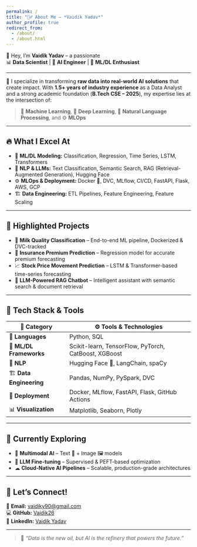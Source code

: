 ```yaml
---
permalink: /
title: "🙋‍♂️ About Me – *Vaidik Yadav*"
author_profile: true
redirect_from: 
  - /about/
  - /about.html
---
```




👋 Hey, I’m **Vaidik Yadav** – a passionate  
📊 **Data Scientist** | 🤖 **AI Engineer** | 🔬 **ML/DL Enthusiast**

---

🚀 I specialize in transforming **raw data into real-world AI solutions** that create impact. With **1.5+ years of industry experience** as a Data Analyst and a strong academic foundation (**B.Tech CSE – 2025**), my expertise lies at the intersection of:

> 🧠 **Machine Learning**, 🧬 **Deep Learning**, 💬 **Natural Language Processing**, and ⚙️ **MLOps**

---

## 🔥 What I Excel At

- 🤖 **ML/DL Modeling:** Classification, Regression, Time Series, LSTM, Transformers  
- 💬 **NLP & LLMs:** Text Classification, Semantic Search, RAG (Retrieval-Augmented Generation), Hugging Face  
- ⚙️ **MLOps & Deployment:** Docker 🐳, DVC, MLflow, CI/CD, FastAPI, Flask, AWS, GCP  
- 🏗 **Data Engineering:** ETL Pipelines, Feature Engineering, Feature Scaling  

---

## 💼 Highlighted Projects

- 🥛 **Milk Quality Classification** – End-to-end ML pipeline, Dockerized & DVC-tracked  
- 🏦 **Insurance Premium Prediction** – Regression model for accurate premium forecasting  
- 📈 **Stock Price Movement Prediction** – LSTM & Transformer-based time-series forecasting  
- 🤖 **LLM-Powered RAG Chatbot** – Intelligent assistant with semantic search & document retrieval  

---

## 🧰 Tech Stack & Tools

| 🧩 Category         | ⚙️ Tools & Technologies                                                                          |
|---------------------|--------------------------------------------------------------------------------------------------|
| 🐍 **Languages**     | Python, SQL                                                                                      |
| 🤖 **ML/DL Frameworks** | Scikit-learn, TensorFlow, PyTorch, CatBoost, XGBoost                                            |
| 💬 **NLP**            | Hugging Face 🤗, LangChain, spaCy                                                                |
| 🏗️ **Data Engineering** | Pandas, NumPy, PySpark, DVC                                                                      |
| 🐳 **Deployment**     | Docker, MLflow, FastAPI, Flask, GitHub Actions                                                  |
| 📊 **Visualization**  | Matplotlib, Seaborn, Plotly                                                                      |

---

## 🌱 Currently Exploring

- 🎨 **Multimodal AI** – Text 📝 + Image 🖼️ models  
- 🧠 **LLM Fine-tuning** – Supervised & PEFT-based optimization  
- ☁ **Cloud-Native AI Pipelines** – Scalable, production-grade architectures  

---

## 🤝 Let’s Connect!

📧 **Email:** vaidiky90@gmail.com  
💻 **GitHub:** [Vaidik26](https://github.com/vaidik26)  
🔗 **LinkedIn:** [Vaidik Yadav](https://www.linkedin.com/in/vaidik-yadav-260a60248/)

---

> 💭 *“Data is the new oil, but AI is the refinery that powers the future.”*
